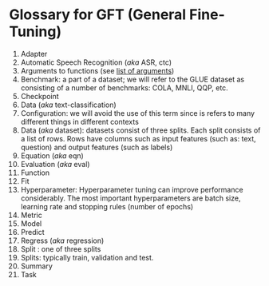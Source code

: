 # Glossary for GFT (General Fine-Tuning)

<ol>

<li id="#Adapter"> Adapter </li>

<li id="#ASR"> Automatic Speech Recognition (<i>aka</i> ASR, ctc) </li>

<li id="#Arguments"> Arguments to functions (see <a href="arguments/arguments.md">list of arguments</a>)</li>

<li id="#Benchmark"> Benchmark: a part of a dataset; we will refer to the GLUE dataset as consisting of a number of benchmarks: COLA, MNLI, QQP, etc.</li>

<li id="#Checkpoint"> Checkpoint</li>

<li id="#Classify"> Data (<i>aka</i> text-classification) </li>

<li id="#Configuration"> Configuration: we will avoid the use of this term since is refers to many different things in different contexts </li>

<li id="#Data"> Data (<i>aka</i> dataset): datasets consist of three splits.  Each split consists of a list of rows.  Rows have columns such as input features (such as: text, question) and output features (such as labels) </li>

<li id="#Equation"> Equation (<i>aka</i> eqn) </li>

<li id="#Evaluation"> Evaluation (<i>aka</i> eval) </li>

<li id="#Function"> Function </li>

<li id="#Fit"> Fit </li>

<li id="#Hyperparameter"> Hyperparameter: Hyperparameter tuning can improve performance considerably.  The most important hyperparameters are batch size, learning rate and stopping rules (number of epochs) </li>

<li id="#Metric"> Metric </li>

<li id="#Model"> Model </li>

<li id="#Predict"> Predict </li>

<li id="#Regress"> Regress (<i>aka</i> regression) </li>

<li id="#Split"> Split : one of three splits</li>

<li id="#Splits"> Splits: typically train, validation and test. </li>

<li id="#Summary"> Summary </li>

<li id="#Task"> Task </li>

</ol>
